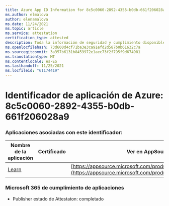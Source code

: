 ```yaml
---
title: Azure App ID Information for 8c5c0060-2892-4355-b0db-661f206028a9
ms.author: elmalova
author: elenamalova
ms.date: 11/24/2021
ms.topic: article
ms.service: attestation
certification_type: attested
description: Toda la información de seguridad y cumplimiento disponible para 8c5c0060-2892-4355-b0db-661f206028a9.
ms.openlocfilehash: 73d600d4cf71ba3e3ca91efd2d587b0b61632c7a
ms.sourcegitcommit: 3a357b6131b8459972e1aec73f2f795f9d674981
ms.translationtype: MT
ms.contentlocale: es-ES
ms.lasthandoff: 11/25/2021
ms.locfileid: "61174419"
---
```

# <a name="azure-app-id-8c5c0060-2892-4355-b0db-661f206028a9"></a>Identificador de aplicación de Azure: 8c5c0060-2892-4355-b0db-661f206028a9


### <a name="apps-associated-with-this-id"></a>Aplicaciones asociadas con este identificador:
| **Nombre de la aplicación** | **Certificado** | **Ver en AppSource** |
|--------------|---------------|-----------------------|
| [Learn](https://docs.microsoft.com/microsoft-365-app-certification/forward/WA200001308) |  | [https://appsource.microsoft.com/product/office/WA200001308](https://appsource.microsoft.com/product/office/WA200001308) |

### <a name="microsoft-365-app-compliance-status"></a>Microsoft 365 de cumplimiento de aplicaciones
- Publisher estado de Attestaton: completado
